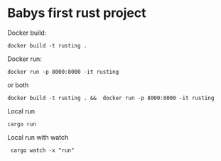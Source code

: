 # Babys first rust project

Docker build: 

```docker build -t rusting . ```


Docker run: 

```docker run -p 8000:8000 -it rusting  ```

or both

```docker build -t rusting . &&  docker run -p 8000:8000 -it rusting``` 


Local run

```cargo run```

Local run with watch

```  cargo watch -x "run"  ```
